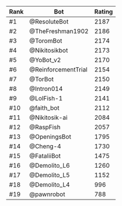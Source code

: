 Rank|Bot|Rating
---|---|---
#1|@ResoluteBot|2187
#2|@TheFreshman1902|2186
#3|@ToromBot|2174
#4|@Nikitosikbot|2173
#5|@YoBot_v2|2170
#6|@ReinforcementTrial|2154
#7|@TorBot|2150
#8|@Intron014|2149
#9|@LolFish-1|2141
#10|@faith_bot|2112
#11|@Nikitosik-ai|2084
#12|@RaspFish|2057
#13|@OpeningsBot|1795
#14|@Cheng-4|1730
#15|@FataliiBot|1475
#16|@Demolito_L6|1260
#17|@Demolito_L5|1152
#18|@Demolito_L4|996
#19|@pawnrobot|788
